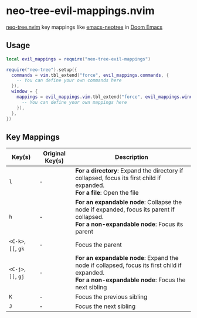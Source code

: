 # neo-tree-evil-mappings.nvim

[neo-tree.nvim](https://github.com/nvim-neo-tree/neo-tree.nvim) key mappings like [emacs-neotree](https://github.com/jaypei/emacs-neotree) in [Doom Emacs](https://github.com/doomemacs/doomemacs)

## Usage

```lua
local evil_mappings = require("neo-tree-evil-mappings")

require("neo-tree").setup({
  commands = vim.tbl_extend("force", evil_mappings.commands, {
    -- You can define your own commands here
  }),
  window = {
    mappings = evil_mappings.vim.tbl_extend("force", evil_mappings.window.mappings, {
      -- You can define your own mappings here
    }),
  },
})
```

## Key Mappings

| Key(s)              | Original Key(s) | Description                                                                                                                                             |
| ------------------- | --------------- | ------------------------------------------------------------------------------------------------------------------------------------------------------- |
| `l`                 | -               | **For a directory**: Expand the directory if collapsed, focus its first child if expanded.<br />**For a file**: Open the file                           |
| `h`                 | -               | **For an expandable node**: Collapse the node if expanded, focus its parent if collapsed.<br />**For a non-expandable node**: Focus its parent          |
| `<C-k>`, `[[`, `gk` | -               | Focus the parent                                                                                                                                        |
| `<C-j>`, `]]`, `gj` | -               | **For an expandable node**: Expand the node if collapsed, focus its first child if expanded.<br />**For a non-expandable node**: Focus the next sibling |
| `K`                 | -               | Focus the previous sibling                                                                                                                              |
| `J`                 | -               | Focus the next sibling                                                                                                                                  |
